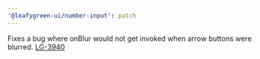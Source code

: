 ```yaml
---
'@leafygreen-ui/number-input': patch
---
```


Fixes a bug where onBlur would not get invoked when arrow buttons were blurred.
[LG-3940](https://jira.mongodb.org/browse/LG-3940)
